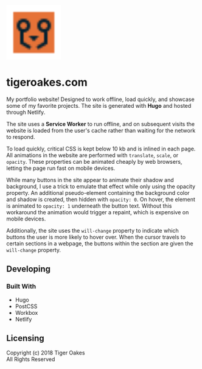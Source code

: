 <img src="static/favicon.svg" width="144" height="144">

# tigeroakes.com

My portfolio website! Designed to work offline, load quickly, and showcase some of my favorite projects. The site is generated with **Hugo** and hosted through Netlify.

The site uses a **Service Worker** to run offline, and on subsequent visits the website is loaded from the user's cache rather than waiting for the network to respond.

To load quickly, critical CSS is kept below 10 kb and is inlined in each page. All animations in the website are performed with `translate`, `scale`, or `opacity`. These properties can be animated cheaply by web browsers, letting the page run fast on mobile devices.

While many buttons in the site appear to animate their shadow and background, I use a trick to emulate that effect while only using the opacity property. An additional pseudo-element containing the background color and shadow is created, then hidden with `opacity: 0`. On hover, the element is animated to `opacity: 1` underneath the button text. Without this workaround the animation would trigger a repaint, which is expensive on mobile devices.

Additionally, the site uses the `will-change` property to indicate which buttons the user is more likely to hover over. When the cursor travels to certain sections in a webpage, the buttons within the section are given the `will-change` property.

## Developing

### Built With

- Hugo
- PostCSS
- Workbox
- Netlify

## Licensing

Copyright (c) 2018 Tiger Oakes \
All Rights Reserved
